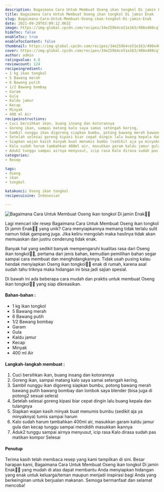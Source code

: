 ```yaml
---
description: Bagaimana Cara Untuk Membuat Oseng ikan tongkol Di jamin Enak"
title: Bagaimana Cara Untuk Membuat Oseng ikan tongkol Di jamin Enak
slug: Bagaimana-Cara-Untuk-Membuat-Oseng-ikan-tongkol-Di-jamin-Enak
date: 2021-09-29T03:09:12.063Z
image: https://img-global.cpcdn.com/recipes/34e259b4ce51e163/400x400cq70/photo.jpg
hideToc: false
enableToc: true
enableTocContent: false
thumbnail: https://img-global.cpcdn.com/recipes/34e259b4ce51e163/400x400cq70/photo.jpg
cover: https://img-global.cpcdn.com/recipes/34e259b4ce51e163/400x400cq70/photo.jpg
author: admin
ratingvalue: 4.8
reviewcount: 124
recipeingredient:
- 1 kg ikan tongkol
- 5 Bawang merah
- 6 Bawang putih
- 1/2 Bawang bombay
- Garam
- Gula
- Kaldu jamur
- Kecap
- Minyak
- 400 ml Air
recipeinstructions:
- Cuci bersihkan ikan, buang insang dan kotorannya
- Goreng ikan, sampai matang kalo saya samai setengah kering,
- Sambil nunggu ikan digoreng siapkan bumbu, potong bawang merah bawang putih bawang bombay dan lombok saya blender (bisa juga di potong2 sesuai selera)
- Setelah selesai goreng kipasi biar cepat dingin lalu buang kepala dan tulangnya
- Siapkan wajan kasih minyak buat menumis bumbu (sedikit aja ya minyaknya) tumis sampai harum
- Kalo sudah harum tambahkan 400ml air, masukkan garam kaldu jamur gula dan kecap tunggu sampai mendidih masukkan ikannya
- Aduk2 tunggu sampai airnya menyusut, icip rasa Kalo dirasa sudah pas matikan kompor Selesai
categories:
- Resep

tags:
- Oseng
- ikan
- tongkol

katakunci: Oseng ikan tongkol
recipecuisine: Indonesian

---
```


![Bagaimana Cara Untuk Membuat Oseng ikan tongkol Di jamin Enak👩‍🍳](https://img-global.cpcdn.com/recipes/34e259b4ce51e163/400x400cq70/photo.jpg)

Lagi mencari ide resep Bagaimana Cara Untuk Membuat Oseng ikan tongkol Di jamin Enak👩‍🍳 yang unik? Cara menyiapkannya memang tidak terlalu sulit namun tidak gampang juga. Jika keliru mengolah maka hasilnya tidak akan memuaskan dan justru cenderung tidak enak.

Banyak hal yang sedikit banyak mempengaruhi kualitas rasa dari Oseng ikan tongkol👩‍🍳, pertama dari jenis bahan, kemudian pemilihan bahan segar sampai cara membuat dan menghidangkannya. Tidak usah pusing kalau hendak menyiapkan Oseng ikan tongkol👩‍🍳 enak di rumah, karena asal sudah tahu triknya maka hidangan ini bisa jadi sajian spesial.

Di bawah ini ada beberapa cara mudah dan praktis untuk membuat Oseng ikan tongkol👩‍🍳 yang siap dikreasikan.

<!--inarticleads1-->

#### Bahan-bahan :

- 1 kg ikan tongkol
- 5 Bawang merah
- 6 Bawang putih
- 1/2 Bawang bombay
- Garam
- Gula
- Kaldu jamur
- Kecap
- Minyak
- 400 ml Air

<!--inarticleads2-->

#### Langkah-langkah membuat :

1. Cuci bersihkan ikan, buang insang dan kotorannya
1. Goreng ikan, sampai matang kalo saya samai setengah kering,
1. Sambil nunggu ikan digoreng siapkan bumbu, potong bawang merah bawang putih bawang bombay dan lombok saya blender (bisa juga di potong2 sesuai selera)
1. Setelah selesai goreng kipasi biar cepat dingin lalu buang kepala dan tulangnya
1. Siapkan wajan kasih minyak buat menumis bumbu (sedikit aja ya minyaknya) tumis sampai harum
1. Kalo sudah harum tambahkan 400ml air, masukkan garam kaldu jamur gula dan kecap tunggu sampai mendidih masukkan ikannya
1. Aduk2 tunggu sampai airnya menyusut, icip rasa Kalo dirasa sudah pas matikan kompor Selesai

#### Penutup

Terima kasih telah membaca resep yang kami tampilkan di sini. Besar harapan kami, Bagaimana Cara Untuk Membuat Oseng ikan tongkol Di jamin Enak👩‍🍳 yang mudah di atas dapat membantu Anda menyiapkan hidangan yang enak untuk keluarga/teman maupun menjadi inspirasi bagi Anda yang berkeinginan untuk berjualan makanan. Semoga bermanfaat dan selamat mencoba!